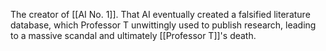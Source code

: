 The creator of [[AI No. 1]]. That AI eventually created a falsified literature database, which Professor T unwittingly used to publish research, leading to a massive scandal and ultimately [[Professor T]]'s death.